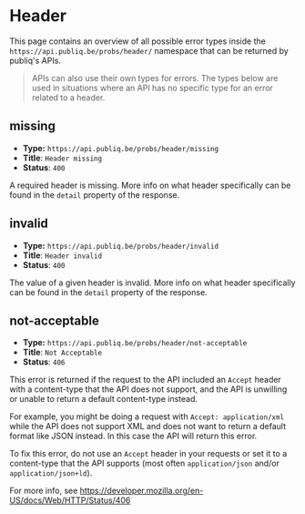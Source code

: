 # Header

This page contains an overview of all possible error types inside the `https://api.publiq.be/probs/header/` namespace that can be returned by publiq's APIs.

> APIs can also use their own types for errors. The types below are used in situations where an API has no specific type for an error related to a header.

## missing

-   **Type:** `https://api.publiq.be/probs/header/missing`
-   **Title**: `Header missing`
-   **Status**: `400`

A required header is missing. More info on what header specifically can be found in the `detail` property of the response.

## invalid

-   **Type:** `https://api.publiq.be/probs/header/invalid`
-   **Title**: `Header invalid`
-   **Status**: `400`

The value of a given header is invalid. More info on what header specifically can be found in the `detail` property of the response.

## not-acceptable

-   **Type:** `https://api.publiq.be/probs/header/not-acceptable`
-   **Title**: `Not Acceptable`
-   **Status**: `406`

This error is returned if the request to the API included an `Accept` header with a content-type that the API does not support, and the API is unwilling or unable to return a default content-type instead.

For example, you might be doing a request with `Accept: application/xml` while the API does not support XML and does not want to return a default format like JSON instead. In this case the API will return this error.

To fix this error, do not use an `Accept` header in your requests or set it to a content-type that the API supports (most often `application/json` and/or `application/json+ld`).

For more info, see https://developer.mozilla.org/en-US/docs/Web/HTTP/Status/406
